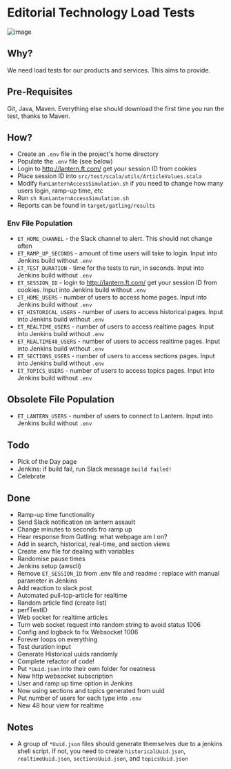 # Editorial Technology Load Tests

![image](http://gatling.io/images/gatling-logo.png)

## Why?
We need load tests for our products and services. This aims to provide.

## Pre-Requisites
Git, Java, Maven. Everything else should download the first time you run the test, thanks to Maven.

## How?
- Create an `.env` file in the project's home directory
- Populate the `.env` file (see below)
- Login to http://lantern.ft.com/ get your session ID from cookies
- Place session ID into `src/test/scala/utils/ArticleValues.scala`
- Modify `RunLanternAccessSimulation.sh` if you need to change how many users login, ramp-up time, etc 
- Run `sh RunLanternAccessSimulation.sh`
- Reports can be found in `target/gatling/results`

### Env File Population
- `ET_HOME_CHANNEL` - the Slack channel to alert. This should not change often
- `ET_RAMP_UP_SECONDS` - amount of time users will take to login. Input into Jenkins build without `.env`
- `ET_TEST_DURATION` - time for the tests to run, in seconds. Input into Jenkins build without `.env` 
- `ET_SESSION_ID` - login to http://lantern.ft.com/ get your session ID from cookies. Input into Jenkins build without `.env`
- `ET_HOME_USERS` - number of users to access home pages. Input into Jenkins build without `.env`
- `ET_HISTORICAL_USERS` - number of users to access historical pages. Input into Jenkins build without `.env` 
- `ET_REALTIME_USERS` - number of users to access realtime pages. Input into Jenkins build without `.env`
- `ET_REALTIME48_USERS` - number of users to access realtime pages. Input into Jenkins build without `.env`
- `ET_SECTIONS_USERS` - number of users to access sections pages. Input into Jenkins build without `.env`
- `ET_TOPICS_USERS` - number of users to access topics pages. Input into Jenkins build without `.env`

## Obsolete File Population
- `ET_LANTERN_USERS` - number of users to connect to Lantern. Input into Jenkins build without `.env` 

## Todo
- Pick of the Day page
- Jenkins: if build fail, run Slack message `build failed!`
- Celebrate

## Done
- Ramp-up time functionality
- Send Slack notification on lantern assault
- Change minutes to seconds fro ramp up
- Hear response from Gatling: what webpage am I on?
- Add in search, historical, real-time, and section views
- Create .env file for dealing with variables
- Randomise pause times
- Jenkins setup (awscli)
- Remove `ET_SESSION_ID` from .env file and readme : replace with manual parameter in Jenkins
- Add reaction to slack post
- Automated pull-top-article for realtime
- Random article find (create list)
- perfTestID
- Web socket for realtime articles
- Turn web socket request into random string to avoid status 1006
- Config and logback to fix Websocket 1006
- Forever loops on everything
- Test duration input
- Generate Historical uuids randomly
- Complete refactor of code!
- Put `*Uuid.json` into their own folder for neatness
- New http websocket subscription
- User and ramp up time option in Jenkins
- Now using sections and topics generated from uuid
- Put number of users for each type into `.env`
- New 48 hour view for realtime

## Notes
- A group of `*Uuid.json` files should generate themselves due to a jenkins shell script. If not, you need to create `historicalUuid.json`, `realtimeUuid.json`, `sectionsUuid.json`, and `topicsUuid.json`
